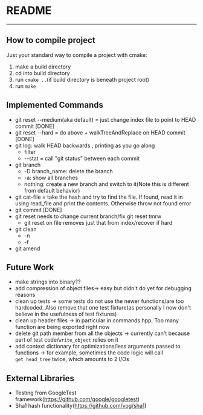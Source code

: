 # README
---

## How to compile project
Just your standard way to compile a project with cmake:
1. make a build directory
2. cd into build directory
3. run `cmake ..`(if build directory is beneath project root)
4. run `make`

## Implemented Commands
* git reset --medium(aka default) = just change index file to point to HEAD commit [DONE]
* git reset --hard = do above + walkTreeAndReplace on HEAD commit [DONE]
* git log: walk HEAD backwards , printing as you go along
    * filter 
    * --stat = call "git status" between each commit
* git branch
    * -D branch_name: delete the branch
    * -a: show all branches
    * nothing: create a new branch and switch to it(Note this is different from default behavior)
* git cat-file = take the hash and try to find the file. If found, read it in using read_file and print the contents. Otherwise throw not found error
* git commit [DONE]
* git reset needs to change current branch/fix git reset tmrw
    * git reset on file removes just that from index/recover if hard
* git clean
    * -n
    * -f
* git amend

   
## Future Work
* make strings into binary??
* add compression of object files-> easy but didn't do yet for debugging reasons
* clean up tests -> some tests do not use the newer functions/are too hardcoded.  Also remove that one test fixture(as personally I now don't believe in the usefulness of test fixtures)
* clean up header files -> in particular in commands.hpp. Too many function are being exported right now
* delete git path member from all the objects -> currently can't because part of test code/`write_object` relies on it
* add context dictionary for optimizations/less arguments passed to functions -> for example, sometimes the code logic will call `get_head_tree` twice, which amounts to 2 I/Os


## External Libraries
* Testing from GoogleTest framework(https://github.com/google/googletest)
* Sha1 hash functionality(https://github.com/vog/sha1)
